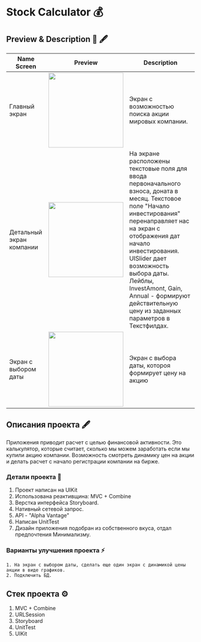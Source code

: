 # Stock Calculator 💰

## Preview & Description 📸 🖋
| Name Screen | Preview|  Description  |
| ------------- | ----------- | ---- |
| Главный экран | <img src="https://user-images.githubusercontent.com/93679282/188605327-7e5fb22c-15d6-4dc7-ad62-f32eddb6f143.gif" width="200"> |Экран с возможностью поиска акции мировых компании.             
| Детальный экран компании| <img src="https://user-images.githubusercontent.com/93679282/188605558-e6e4cf9b-7071-4919-ab7b-e4aedf72ec21.gif" width="200"> | На экране расположены текстовые поля для ввода первоначального взноса, доната в месяц. Текстовое поле "Начало инвестирования" перенаправляет нас на экран с отображения дат начало инвестирования. UISlider дает возможность выбора даты. Лейблы, InvestAmont, Gain, Annual - формируют действительную цену из заданных параметров в Текстфилдах.
| Экран с выбором даты|  <img src="https://user-images.githubusercontent.com/93679282/188607524-6c8973c2-7e6b-4d08-8780-c9571f2f6408.gif" width="200"> |Экран с выбора даты, котороя формирует цену на акцию 

## Описания проекта 🖋
Приложения приводит расчет с целью финансовой активности. Это калькулятор, которые считает, сколько мы можем заработать если мы купили акцию компании. Возможность смотреть динамику цен на акции и делать расчет с начало регистрации компании на бирже.   
### Детали проекта 🔬
1. Проект написан на UIKit 
2. Использована реактивщина: MVC + Combine
5. Верстка интерфейса Storyboard.
6. Нативный сетевой запрос.
7. API - "Alpha Vantage"
8. Написан UnitTest
12. Дизайн приложения подобран из собственного вкуса, отдал предпочтения Минимализму.

### Варианты улучшения проекта ⚡️
    1. На экран с выбором даты, сделать еще один экран с динамикой цены акции в виде графиков.
    2. Подключить БД.
## Стек проекта ⚙️
1. MVC + Combine
2. URLSession 
3. Storyboard
4. UnitTest
4. UIKit 


